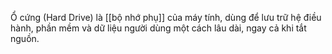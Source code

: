 Ổ cứng (Hard Drive) là [[bộ nhớ phụ]] của máy tính, dùng để lưu trữ hệ điều hành, phần mềm và dữ liệu người dùng một cách lâu dài, ngay cả khi tắt nguồn.